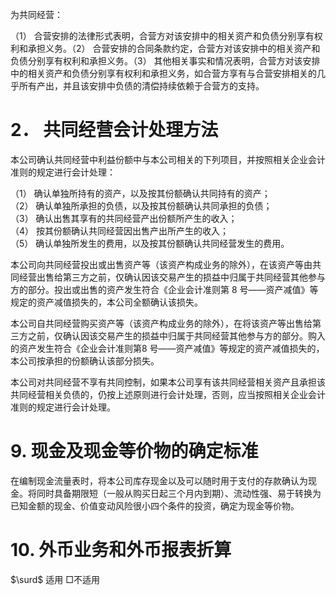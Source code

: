 为共同经营：  

（1） 合营安排的法律形式表明，合营方对该安排中的相关资产和负债分别享有权利和承担义务。（2） 合营安排的合同条款约定，合营方对该安排中的相关资产和负债分别享有权利和承担义务。（3） 其他相关事实和情况表明，合营方对该安排中的相关资产和负债分别享有权利和承担义务，如合营方享有与合营安排相关的几乎所有产出，并且该安排中负债的清偿持续依赖于合营方的支持。  

# 2． 共同经营会计处理方法  

本公司确认共同经营中利益份额中与本公司相关的下列项目，并按照相关企业会计准则的规定进行会计处理：  

（1） 确认单独所持有的资产，以及按其份额确认共同持有的资产；  
（2） 确认单独所承担的负债，以及按其份额确认共同承担的负债；  
（3） 确认出售其享有的共同经营产出份额所产生的收入；  
（4） 按其份额确认共同经营因出售产出所产生的收入；  
（5） 确认单独所发生的费用，以及按其份额确认共同经营发生的费用。  

本公司向共同经营投出或出售资产等（该资产构成业务的除外），在该资产等由共同经营出售给第三方之前，仅确认因该交易产生的损益中归属于共同经营其他参与方的部分。投出或出售的资产发生符合《企业会计准则第 8 号——资产减值》等规定的资产减值损失的，本公司全额确认该损失。  

本公司自共同经营购买资产等（该资产构成业务的除外），在将该资产等出售给第三方之前，仅确认因该交易产生的损益中归属于共同经营其他参与方的部分。购入的资产发生符合《企业会计准则第8 号——资产减值》等规定的资产减值损失的，本公司按承担的份额确认该部分损失。  

本公司对共同经营不享有共同控制，如果本公司享有该共同经营相关资产且承担该共同经营相关负债的，仍按上述原则进行会计处理，否则，应当按照相关企业会计准则的规定进行会计处理。  

# 9. 现金及现金等价物的确定标准  

在编制现金流量表时，将本公司库存现金以及可以随时用于支付的存款确认为现金。将同时具备期限短（一般从购买日起三个月内到期）、流动性强、易于转换为已知金额的现金、价值变动风险很小四个条件的投资，确定为现金等价物。  

# 10. 外币业务和外币报表折算  

$\surd$ 适用 □不适用  